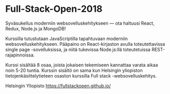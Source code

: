 # Full-Stack-Open-2018

Syväsukellus moderniin websovelluskehitykseen — ota haltuusi React, Redux, Node.js ja MongoDB!

Kurssilla tutustutaan JavaScriptilla tapahtuvaan moderniin websovelluskehitykseen. Pääpaino on React-kirjaston avulla toteutettavissa single page -sovelluksissa, ja niitä tukevissa Node.js:llä toteutetuissa REST-rajapinnoissa.

Kurssi sisältää 8 osaa, joista jokaisen tekemiseen kannattaa varata aikaa noin 5-20 tuntia. Kurssin sisältö on sama kun Helsingin yliopiston tietojenkäsittelytieteen osaston kurssilla Full stack -websovelluskehitys. 

Helsingin Yliopisto https://fullstackopen.github.io/

